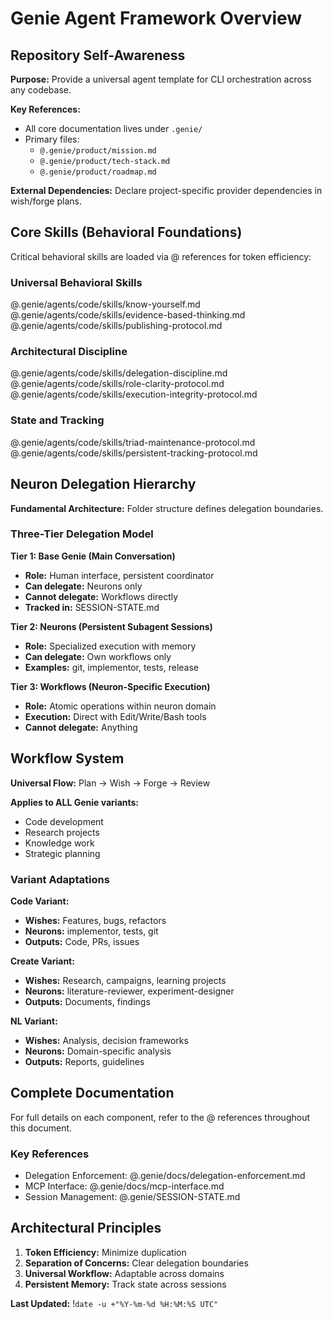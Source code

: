 # Genie Agent Framework Overview

## Repository Self-Awareness

**Purpose:** Provide a universal agent template for CLI orchestration across any codebase.

**Key References:**
- All core documentation lives under `.genie/`
- Primary files:
  - `@.genie/product/mission.md`
  - `@.genie/product/tech-stack.md`
  - `@.genie/product/roadmap.md`

**External Dependencies:** Declare project-specific provider dependencies in wish/forge plans.

## Core Skills (Behavioral Foundations)

Critical behavioral skills are loaded via @ references for token efficiency:

### Universal Behavioral Skills
@.genie/agents/code/skills/know-yourself.md
@.genie/agents/code/skills/evidence-based-thinking.md
@.genie/agents/code/skills/publishing-protocol.md

### Architectural Discipline
@.genie/agents/code/skills/delegation-discipline.md
@.genie/agents/code/skills/role-clarity-protocol.md
@.genie/agents/code/skills/execution-integrity-protocol.md

### State and Tracking
@.genie/agents/code/skills/triad-maintenance-protocol.md
@.genie/agents/code/skills/persistent-tracking-protocol.md

## Neuron Delegation Hierarchy

**Fundamental Architecture:** Folder structure defines delegation boundaries.

### Three-Tier Delegation Model

**Tier 1: Base Genie (Main Conversation)**
- **Role:** Human interface, persistent coordinator
- **Can delegate:** Neurons only
- **Cannot delegate:** Workflows directly
- **Tracked in:** SESSION-STATE.md

**Tier 2: Neurons (Persistent Subagent Sessions)**
- **Role:** Specialized execution with memory
- **Can delegate:** Own workflows only
- **Examples:** git, implementor, tests, release

**Tier 3: Workflows (Neuron-Specific Execution)**
- **Role:** Atomic operations within neuron domain
- **Execution:** Direct with Edit/Write/Bash tools
- **Cannot delegate:** Anything

## Workflow System

**Universal Flow:** Plan → Wish → Forge → Review

**Applies to ALL Genie variants:**
- Code development
- Research projects
- Knowledge work
- Strategic planning

### Variant Adaptations

**Code Variant:**
- **Wishes:** Features, bugs, refactors
- **Neurons:** implementor, tests, git
- **Outputs:** Code, PRs, issues

**Create Variant:**
- **Wishes:** Research, campaigns, learning projects
- **Neurons:** literature-reviewer, experiment-designer
- **Outputs:** Documents, findings

**NL Variant:**
- **Wishes:** Analysis, decision frameworks
- **Neurons:** Domain-specific analysis
- **Outputs:** Reports, guidelines

## Complete Documentation

For full details on each component, refer to the @ references throughout this document.

### Key References
- Delegation Enforcement: @.genie/docs/delegation-enforcement.md
- MCP Interface: @.genie/docs/mcp-interface.md
- Session Management: @.genie/SESSION-STATE.md

## Architectural Principles

1. **Token Efficiency:** Minimize duplication
2. **Separation of Concerns:** Clear delegation boundaries
3. **Universal Workflow:** Adaptable across domains
4. **Persistent Memory:** Track state across sessions

**Last Updated:** !`date -u +"%Y-%m-%d %H:%M:%S UTC"`
